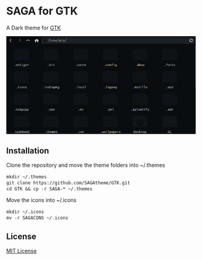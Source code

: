 # SAGA for GTK
A Dark theme for [GTK](https://www.gtk.org/)

![Screenshot](./screenshot.png)

## Installation
Clone the repository and move the theme folders into ~/.themes
```
mkdir ~/.themes
git clone https://github.com/SAGAtheme/GTK.git
cd GTK && cp -r SAGA-* ~/.themes
```

Move the icons into ~/.icons
```
mkdir ~/.icons
mv -r SAGACONS ~/.icons
```

## License

[MIT License](./LICENSE)

